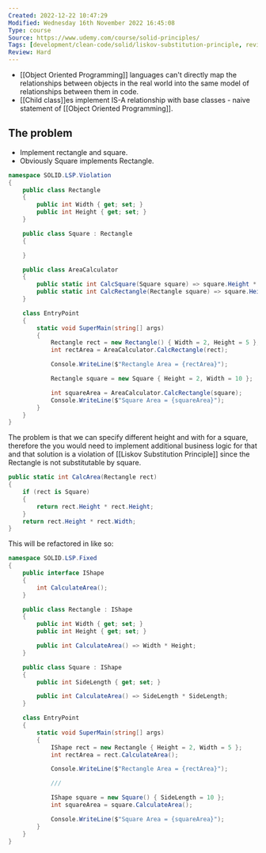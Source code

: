 ```yaml
---
Created: 2022-12-22 10:47:29
Modified: Wednesday 16th November 2022 16:45:08
Type: course
Source: https://www.udemy.com/course/solid-principles/
Tags: [development/clean-code/solid/liskov-substitution-principle, review]
Review: Hard
---
```


- [[Object Oriented Programming]] languages can't directly map the relationships between objects in the real world into the same model of relationships between them in code.
- [[Child class]]es implement IS-A relationship with base classes - naive statement of [[Object Oriented Programming]].

## The problem

- Implement rectangle and square.
- Obviously Square implements Rectangle.

```csharp
namespace SOLID.LSP.Violation
{
    public class Rectangle
    {
        public int Width { get; set; }
        public int Height { get; set; }
    }

    public class Square : Rectangle
    {

    }

    public class AreaCalculator
    {
        public static int CalcSquare(Square square) => square.Height * square.Height;
        public static int CalcRectangle(Rectangle square) => square.Height * square.Width;
    }

    class EntryPoint
    {
        static void SuperMain(string[] args)
        {
            Rectangle rect = new Rectangle() { Width = 2, Height = 5 };
            int rectArea = AreaCalculator.CalcRectangle(rect);

            Console.WriteLine($"Rectangle Area = {rectArea}");

            Rectangle square = new Square { Height = 2, Width = 10 };

            int squareArea = AreaCalculator.CalcRectangle(square);
            Console.WriteLine($"Square Area = {squareArea}");
        }
    }
}
```

The problem is that we can specify different height and with for a square, therefore the
you would need to implement additional business logic for that and that solution is a violation
of [[Liskov Substitution Principle]] since the Rectangle is not substitutable by square.

```csharp
public static int CalcArea(Rectangle rect)
{
    if (rect is Square)
    {
        return rect.Height * rect.Height;
    }
    return rect.Height * rect.Width;
}
```

This will be refactored in like so:


```csharp
namespace SOLID.LSP.Fixed
{
    public interface IShape
    {
        int CalculateArea();
    }

    public class Rectangle : IShape
    {
        public int Width { get; set; }
        public int Height { get; set; }

        public int CalculateArea() => Width * Height;
    }

    public class Square : IShape
    {
        public int SideLength { get; set; }

        public int CalculateArea() => SideLength * SideLength;
    }

    class EntryPoint
    {
        static void SuperMain(string[] args)
        {
            IShape rect = new Rectangle { Height = 2, Width = 5 };
            int rectArea = rect.CalculateArea();

            Console.WriteLine($"Rectangle Area = {rectArea}");

            ///

            IShape square = new Square() { SideLength = 10 };
            int squareArea = square.CalculateArea();

            Console.WriteLine($"Square Area = {squareArea}");
        }
    }
}
```
